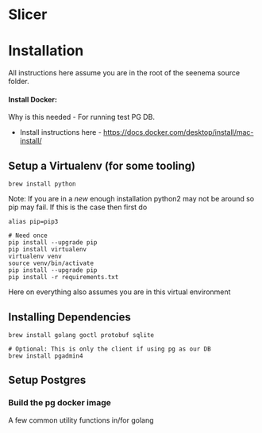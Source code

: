 # Slicer

# Installation

All instructions here assume you are in the root of the seenema source folder.

#### Install Docker:

Why is this needed - For running test PG DB.

* Install instructions here - https://docs.docker.com/desktop/install/mac-install/

## Setup a Virtualenv (for some tooling)

```
brew install python
```

Note: If you are in a *new* enough installation python2 may not be around so pip may fail.  If this is the case then first do

```
alias pip=pip3
```

```
# Need once
pip install --upgrade pip
pip install virtualenv
virtualenv venv
source venv/bin/activate
pip install --upgrade pip
pip install -r requirements.txt
```

Here on everything also assumes you are in this virtual environment

## Installing Dependencies

```
brew install golang goctl protobuf sqlite

# Optional: This is only the client if using pg as our DB
brew install pgadmin4
```

## Setup Postgres

### Build the pg docker image

A few common utility functions in/for golang
